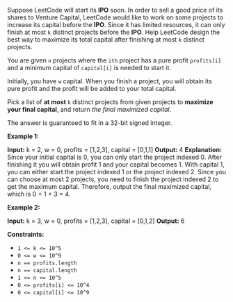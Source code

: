 
Suppose LeetCode will start its  **IPO**  soon. In order to sell a good price of its shares to Venture Capital, LeetCode would like to work on some projects to increase its capital before the  **IPO**. Since it has limited resources, it can only finish at most  `k`  distinct projects before the  **IPO**. Help LeetCode design the best way to maximize its total capital after finishing at most  `k`  distinct projects.

You are given  `n`  projects where the  `ith`  project has a pure profit  `profits[i]`  and a minimum capital of  `capital[i]`  is needed to start it.

Initially, you have  `w`  capital. When you finish a project, you will obtain its pure profit and the profit will be added to your total capital.

Pick a list of  **at most**  `k`  distinct projects from given projects to  **maximize your final capital**, and return  _the final maximized capital_.

The answer is guaranteed to fit in a 32-bit signed integer.

**Example 1:**

**Input:** k = 2, w = 0, profits = [1,2,3], capital = [0,1,1]
**Output:** 4
**Explanation:** Since your initial capital is 0, you can only start the project indexed 0.
After finishing it you will obtain profit 1 and your capital becomes 1.
With capital 1, you can either start the project indexed 1 or the project indexed 2.
Since you can choose at most 2 projects, you need to finish the project indexed 2 to get the maximum capital.
Therefore, output the final maximized capital, which is 0 + 1 + 3 = 4.

**Example 2:**

**Input:** k = 3, w = 0, profits = [1,2,3], capital = [0,1,2]
**Output:** 6

**Constraints:**

-   `1 <= k <= 10^5`
-   `0 <= w <= 10^9`
-   `n == profits.length`
-   `n == capital.length`
-   `1 <= n <= 10^5`
-   `0 <= profits[i] <= 10^4`
-   `0 <= capital[i] <= 10^9`
